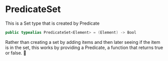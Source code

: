# PredicateSet

This is a Set type that is created by Predicate

```swift
public typealias PredicateSet<Element> = (Element) -> Bool
```
    
Rather than creating a set by adding items and then later seeing if the item is in the set, this works by providing a Predicate, a function that returns true or false.

